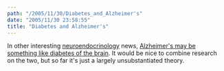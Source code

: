 ```yaml
---
path: "/2005/11/30/Diabetes_and_Alzheimer's" 
date: "2005/11/30 23:58:55" 
title: "Diabetes and Alzheimer's" 
---
```

<p>In other interesting <a href="http://typewriting.org/2005/11/20/Autism%2C_Synaesthesia%2C_and_Neuroendocrinology/">neuroendocrinology</a> news, <a href="http://news.yahoo.com/s/hsn/20051130/hl_hsn/alzheimerscouldbediabeteslikeillnessstudysuggests">Alzheimer's may be something like diabetes of the brain</a>. It would be nice to combine research on the two, but so far it's just a largely unsubstantiated theory.</p>